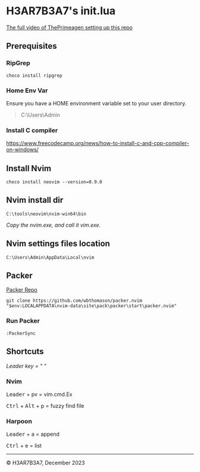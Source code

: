 # H3AR7B3A7's init.lua

[The full video of ThePrimeagen setting up this repo](https://www.youtube.com/watch?v=w7i4amO_zaE)

## Prerequisites

### RipGrep

```
choco install ripgrep
```

### Home Env Var

Ensure you have a HOME environment variable set to your user directory.

> C:\Users\Admin

### Install C compiler

https://www.freecodecamp.org/news/how-to-install-c-and-cpp-compiler-on-windows/


## Install Nvim

```
choco install neovim --version=0.9.0
```

## Nvim install dir

```
C:\tools\neovim\nvim-win64\bin
```

_Copy the nvim.exe, and call it vim.exe._

## Nvim settings files location

```
C:\Users\Admin\AppData\Local\nvim
```

## Packer

[Packer Repo](https://github.com/wbthomason/packer.Nvim)

```
git clone https://github.com/wbthomason/packer.nvim "$env:LOCALAPPDATA\nvim-data\site\pack\packer\start\packer.nvim"
```

### Run Packer

```
:PackerSync
```

## Shortcuts

_Leader key = " "_

### Nvim

<kbd>Leader</kbd> + pv = vim.cmd.Ex

<kbd>Ctrl</kbd> + <kbd>Alt</kbd> + p = fuzzy find file

### Harpoon

<kbd>Leader</kbd> + a = append

<kbd>Ctrl</kbd> + e = list

---
&copy; H3AR7B3A7, December 2023

